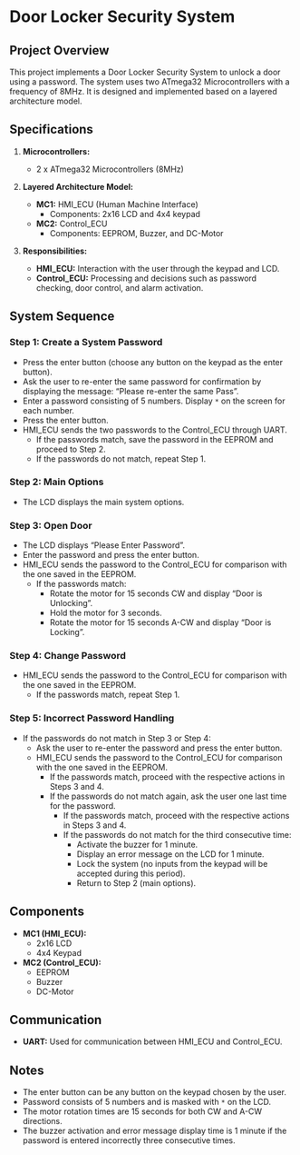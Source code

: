 # Door Locker Security System

## Project Overview
This project implements a Door Locker Security System to unlock a door using a password. The system uses two ATmega32 Microcontrollers with a frequency of 8MHz. It is designed and implemented based on a layered architecture model.

## Specifications
1. **Microcontrollers:** 
   - 2 x ATmega32 Microcontrollers (8MHz)

2. **Layered Architecture Model:**
   - **MC1:** HMI_ECU (Human Machine Interface)
     - Components: 2x16 LCD and 4x4 keypad
   - **MC2:** Control_ECU
     - Components: EEPROM, Buzzer, and DC-Motor

3. **Responsibilities:**
   - **HMI_ECU:** Interaction with the user through the keypad and LCD.
   - **Control_ECU:** Processing and decisions such as password checking, door control, and alarm activation.

## System Sequence
### Step 1: Create a System Password
- Press the enter button (choose any button on the keypad as the enter button).
- Ask the user to re-enter the same password for confirmation by displaying the message: “Please re-enter the same Pass”.
- Enter a password consisting of 5 numbers. Display `*` on the screen for each number.
- Press the enter button.
- HMI_ECU sends the two passwords to the Control_ECU through UART.
  - If the passwords match, save the password in the EEPROM and proceed to Step 2.
  - If the passwords do not match, repeat Step 1.

### Step 2: Main Options
- The LCD displays the main system options.
  
### Step 3: Open Door
- The LCD displays “Please Enter Password”.
- Enter the password and press the enter button.
- HMI_ECU sends the password to the Control_ECU for comparison with the one saved in the EEPROM.
  - If the passwords match:
    - Rotate the motor for 15 seconds CW and display “Door is Unlocking”.
    - Hold the motor for 3 seconds.
    - Rotate the motor for 15 seconds A-CW and display “Door is Locking”.
  
### Step 4: Change Password
- HMI_ECU sends the password to the Control_ECU for comparison with the one saved in the EEPROM.
  - If the passwords match, repeat Step 1.

### Step 5: Incorrect Password Handling
- If the passwords do not match in Step 3 or Step 4:
  - Ask the user to re-enter the password and press the enter button.
  - HMI_ECU sends the password to the Control_ECU for comparison with the one saved in the EEPROM.
    - If the passwords match, proceed with the respective actions in Steps 3 and 4.
    - If the passwords do not match again, ask the user one last time for the password.
      - If the passwords match, proceed with the respective actions in Steps 3 and 4.
      - If the passwords do not match for the third consecutive time:
        - Activate the buzzer for 1 minute.
        - Display an error message on the LCD for 1 minute.
        - Lock the system (no inputs from the keypad will be accepted during this period).
        - Return to Step 2 (main options).
        
## Components
- **MC1 (HMI_ECU):**
  - 2x16 LCD
  - 4x4 Keypad
- **MC2 (Control_ECU):**
  - EEPROM
  - Buzzer
  - DC-Motor

## Communication
- **UART:** Used for communication between HMI_ECU and Control_ECU.

## Notes
- The enter button can be any button on the keypad chosen by the user.
- Password consists of 5 numbers and is masked with `*` on the LCD.
- The motor rotation times are 15 seconds for both CW and A-CW directions.
- The buzzer activation and error message display time is 1 minute if the password is entered incorrectly three consecutive times.

